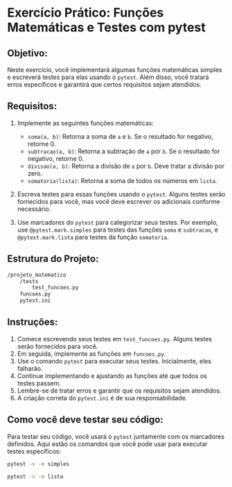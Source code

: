 # Exercício Prático: Funções Matemáticas e Testes com pytest

## Objetivo:

Neste exercício, você implementará algumas funções matemáticas simples e escreverá testes para elas usando o `pytest`. Além disso, você tratará erros específicos e garantirá que certos requisitos sejam atendidos.

## Requisitos:

1. Implemente as seguintes funções matemáticas:
    - `soma(a, b)`: Retorna a soma de `a` e `b`. Se o resultado for negativo, retorne 0.
    - `subtracao(a, b)`: Retorna a subtração de `a` por `b`. Se o resultado for negativo, retorne 0.
    - `divisao(a, b)`: Retorna a divisão de `a` por `b`. Deve tratar a divisão por zero.
    - `somatoria(lista)`: Retorna a soma de todos os números em `lista`.

2. Escreva testes para essas funções usando o `pytest`. Alguns testes serão fornecidos para você, mas você deve escrever os adicionais conforme necessário.

3. Use marcadores do `pytest` para categorizar seus testes. Por exemplo, use `@pytest.mark.simples` para testes das funções `soma` e `subtracao`, e `@pytest.mark.lista` para testes da função `somatoria`.

## Estrutura do Projeto:

```bash
/projeto_matematico
    /tests
        test_funcoes.py
    funcoes.py
    pytest.ini
```


## Instruções:

1. Comece escrevendo seus testes em `test_funcoes.py`. Alguns testes serão fornecidos para você.
2. Em seguida, implemente as funções em `funcoes.py`.
3. Use o comando `pytest` para executar seus testes. Inicialmente, eles falharão.
4. Continue implementando e ajustando as funções até que todos os testes passem.
5. Lembre-se de tratar erros e garantir que os requisitos sejam atendidos.
6. A criação correta do `pytest.ini` é de sua responsabilidade.
 
## Como você deve testar seu código:

Para testar seu código, você usará o `pytest` juntamente com os marcadores definidos. Aqui estão os comandos que você pode usar para executar testes específicos:

   ```bash
   pytest -v -m simples
```

   ```bash
   pytest -v -m lista
```
